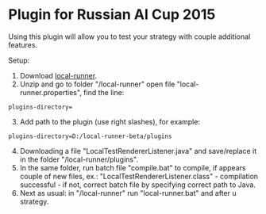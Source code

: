 # Plugin for Russian AI Cup 2015 
Using this plugin will allow you to test your strategy with couple additional features.

Setup:

1. Download [local-runner](http://russianaicup.ru/p/localrunner "local-runner").
2. Unzip and go to folder "/local-runner" open file "local-runner.properties", find the line:
 ```
 plugins-directory=
 ```
3. Add path to the plugin (use right slashes), for example:
 ```
 plugins-directory=D:/local-runner-beta/plugins
 ```
4. Downloading a file "LocalTestRendererListener.java" and save/replace it in the folder "/local-runner/plugins".
5. In the same folder, run batch file "compile.bat" to compile, if appears couple of new files, ex.: "LocalTestRendererListener.class" - compilation successful - if not, correct batch file by specifying correct path to Java. 
6. Next as usual: in "/local-runner" run "local-runner.bat" and after u strategy.
